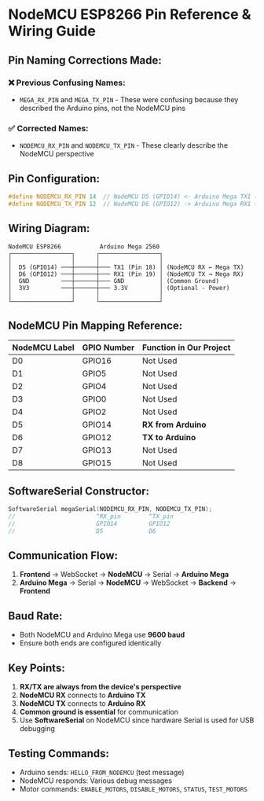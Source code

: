 # NodeMCU ESP8266 Pin Reference & Wiring Guide

## Pin Naming Corrections Made:

### ❌ Previous Confusing Names:
- `MEGA_RX_PIN` and `MEGA_TX_PIN` - These were confusing because they described the Arduino pins, not the NodeMCU pins

### ✅ Corrected Names:
- `NODEMCU_RX_PIN` and `NODEMCU_TX_PIN` - These clearly describe the NodeMCU perspective

## Pin Configuration:

```cpp
#define NODEMCU_RX_PIN 14  // NodeMCU D5 (GPIO14) <- Arduino Mega TX1 (Pin 18)
#define NODEMCU_TX_PIN 12  // NodeMCU D6 (GPIO12) -> Arduino Mega RX1 (Pin 19)
```

## Wiring Diagram:

```
NodeMCU ESP8266           Arduino Mega 2560
┌─────────────────┐      ┌─────────────────┐
│                 │      │                 │
│  D5 (GPIO14) ───┼──────┼─── TX1 (Pin 18) │ (NodeMCU RX ← Mega TX)
│  D6 (GPIO12) ───┼──────┼─── RX1 (Pin 19) │ (NodeMCU TX → Mega RX)
│  GND         ───┼──────┼─── GND          │ (Common Ground)
│  3V3         ───┼──────┼─── 3.3V         │ (Optional - Power)
│                 │      │                 │
└─────────────────┘      └─────────────────┘
```

## NodeMCU Pin Mapping Reference:

| NodeMCU Label | GPIO Number | Function in Our Project |
|---------------|-------------|-------------------------|
| D0            | GPIO16      | Not Used               |
| D1            | GPIO5       | Not Used               |
| D2            | GPIO4       | Not Used               |
| D3            | GPIO0       | Not Used               |
| D4            | GPIO2       | Not Used               |
| D5            | GPIO14      | **RX from Arduino**    |
| D6            | GPIO12      | **TX to Arduino**      |
| D7            | GPIO13      | Not Used               |
| D8            | GPIO15      | Not Used               |

## SoftwareSerial Constructor:
```cpp
SoftwareSerial megaSerial(NODEMCU_RX_PIN, NODEMCU_TX_PIN);
//                       ^RX_pin        ^TX_pin
//                       GPIO14         GPIO12
//                       D5             D6
```

## Communication Flow:

1. **Frontend** → WebSocket → **NodeMCU** → Serial → **Arduino Mega**
2. **Arduino Mega** → Serial → **NodeMCU** → WebSocket → **Backend** → **Frontend**

## Baud Rate:
- Both NodeMCU and Arduino Mega use **9600 baud**
- Ensure both ends are configured identically

## Key Points:
1. **RX/TX are always from the device's perspective**
2. **NodeMCU RX** connects to **Arduino TX**
3. **NodeMCU TX** connects to **Arduino RX**
4. **Common ground is essential** for communication
5. Use **SoftwareSerial** on NodeMCU since hardware Serial is used for USB debugging

## Testing Commands:
- Arduino sends: `HELLO_FROM_NODEMCU` (test message)
- NodeMCU responds: Various debug messages
- Motor commands: `ENABLE_MOTORS`, `DISABLE_MOTORS`, `STATUS`, `TEST_MOTORS`
